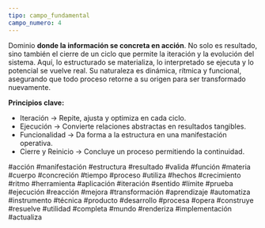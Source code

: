 ```yaml
---
tipo: campo_fundamental
campo_numero: 4
---
```

Dominio **donde la información se concreta en acción**. No solo es resultado, sino también el cierre de un ciclo que permite la iteración y la evolución del sistema. Aquí, lo estructurado se materializa, lo interpretado se ejecuta y lo potencial se vuelve real. Su naturaleza es dinámica, rítmica y funcional, asegurando que todo proceso retorne a su origen para ser transformado nuevamente. 

**Principios clave:** 
-  Iteración → Repite, ajusta y optimiza en cada ciclo. 
-  Ejecución → Convierte relaciones abstractas en resultados tangibles.
-  Funcionalidad → Da forma a la estructura en una manifestación operativa. 
-  Cierre y Reinicio → Concluye un proceso permitiendo la continuidad.

#acción #manifestación #estructura #resultado #valida #función #materia #cuerpo #concreción #tiempo #proceso #utiliza #hechos #crecimiento #ritmo #herramienta #aplicación #iteración #sentido #límite #prueba #ejecución #reacción #mejora #transformación #aprendizaje #automatiza #instrumento #técnica #producto #desarrollo #procesa #opera #construye #resuelve #utilidad #completa #mundo #renderiza #implementación #actualiza